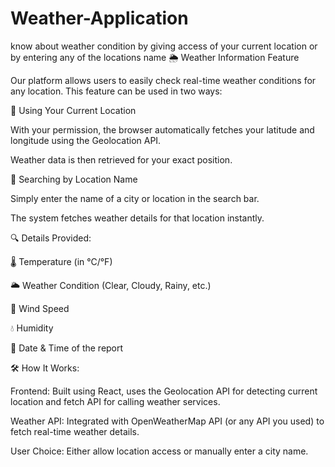 # Weather-Application
know about weather condition by giving access of your current location or by entering any of the locations name
🌦 Weather Information Feature

Our platform allows users to easily check real-time weather conditions for any location. This feature can be used in two ways:

📍 Using Your Current Location

With your permission, the browser automatically fetches your latitude and longitude using the Geolocation API.

Weather data is then retrieved for your exact position.

📝 Searching by Location Name

Simply enter the name of a city or location in the search bar.

The system fetches weather details for that location instantly.

🔍 Details Provided:

🌡 Temperature (in °C/°F)

🌥 Weather Condition (Clear, Cloudy, Rainy, etc.)

💨 Wind Speed

💧 Humidity

📅 Date & Time of the report

🛠 How It Works:

Frontend: Built using React, uses the Geolocation API for detecting current location and fetch API for calling weather services.

Weather API: Integrated with OpenWeatherMap API (or any API you used) to fetch real-time weather details.

User Choice: Either allow location access or manually enter a city name.
